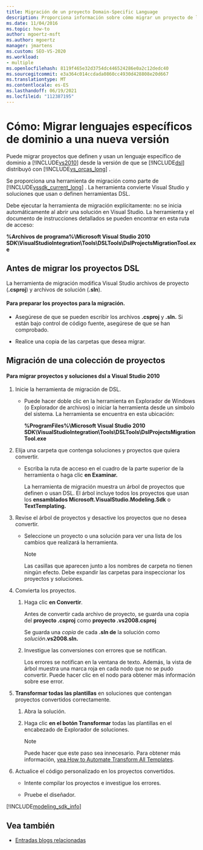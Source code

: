 ```yaml
---
title: Migración de un proyecto Domain-Specific Language
description: Proporciona información sobre cómo migrar un proyecto de lenguaje específico de dominio a una versión más reciente de Visual Studio.
ms.date: 11/04/2016
ms.topic: how-to
author: mgoertz-msft
ms.author: mgoertz
manager: jmartens
ms.custom: SEO-VS-2020
ms.workload:
- multiple
ms.openlocfilehash: 8119f465e32d3754dc446524286e0a2c12dedc40
ms.sourcegitcommit: e3a364c014ccdada0860cc4930d428808e20d667
ms.translationtype: MT
ms.contentlocale: es-ES
ms.lasthandoff: 06/19/2021
ms.locfileid: "112387195"
---
```

# <a name="how-to-migrate-a-domain-specific-language-to-a-new-version"></a>Cómo: Migrar lenguajes específicos de dominio a una nueva versión
Puede migrar proyectos que definen y usan un lenguaje específico de dominio a [!INCLUDE[vs2010](../misc/includes/vs2010_md.md)] desde la versión de que se [!INCLUDE[dsl](../modeling/includes/dsl_md.md)] distribuyó con [!INCLUDE[vs_orcas_long](../debugger/includes/vs_orcas_long_md.md)] .

 Se proporciona una herramienta de migración como parte de [!INCLUDE[vssdk_current_long](../misc/includes/vssdk_current_long_md.md)] . La herramienta convierte Visual Studio y soluciones que usan o definen herramientas DSL.

 Debe ejecutar la herramienta de migración explícitamente: no se inicia automáticamente al abrir una solución en Visual Studio. La herramienta y el documento de instrucciones detallados se pueden encontrar en esta ruta de acceso:

 **%Archivos de programa%\Microsoft Visual Studio 2010 SDK\VisualStudioIntegration\Tools\DSLTools\DslProjectsMigrationTool.exe**

## <a name="before-you-migrate-your-dsl-projects"></a>Antes de migrar los proyectos DSL
 La herramienta de migración modifica Visual Studio archivos de proyecto (**.csproj**) y archivos de solución (**.sln**).

#### <a name="to-prepare-projects-for-migration"></a>Para preparar los proyectos para la migración.

- Asegúrese de que se pueden escribir los archivos **.csproj** y **.sln.** Si están bajo control de código fuente, asegúrese de que se han comprobado.

- Realice una copia de las carpetas que desea migrar.

## <a name="migrating-a-collection-of-projects"></a>Migración de una colección de proyectos

#### <a name="to-migrate-dsl-projects-and-solutions-to-visual-studio-2010"></a>Para migrar proyectos y soluciones dsl a Visual Studio 2010

1. Inicie la herramienta de migración de DSL.

   - Puede hacer doble clic en la herramienta en Explorador de Windows (o Explorador de archivos) o iniciar la herramienta desde un símbolo del sistema. La herramienta se encuentra en esta ubicación:

        **%ProgramFiles%\Microsoft Visual Studio 2010 SDK\VisualStudioIntegration\Tools\DSLTools\DslProjectsMigrationTool.exe**

2. Elija una carpeta que contenga soluciones y proyectos que quiera convertir.

   - Escriba la ruta de acceso en el cuadro de la parte superior de la herramienta o haga clic **en Examinar.**

     La herramienta de migración muestra un árbol de proyectos que definen o usan DSL. El árbol incluye todos los proyectos que usan los **ensamblados Microsoft.VisualStudio.Modeling.Sdk** o **TextTemplating.**

3. Revise el árbol de proyectos y desactive los proyectos que no desea convertir.

   - Seleccione un proyecto o una solución para ver una lista de los cambios que realizará la herramienta.

       > [!NOTE]
       > Las casillas que aparecen junto a los nombres de carpeta no tienen ningún efecto. Debe expandir las carpetas para inspeccionar los proyectos y soluciones.

4. Convierta los proyectos.

   1. Haga clic **en Convertir**.

        Antes de convertir cada archivo de proyecto, se guarda una copia del **proyecto .csproj** como **proyecto .vs2008.csproj**

        Se guarda una _copia_ de cada **.sln de** la solución como _solución_**.vs2008.sln.**

   2. Investigue las conversiones con errores que se notifican.

        Los errores se notifican en la ventana de texto. Además, la vista de árbol muestra una marca roja en cada nodo que no se pudo convertir. Puede hacer clic en el nodo para obtener más información sobre ese error.

5. **Transformar todas las plantillas** en soluciones que contengan proyectos convertidos correctamente.

   1. Abra la solución.

   2. Haga clic **en el botón Transformar** todas las plantillas en el encabezado de Explorador de soluciones.

       > [!NOTE]
       > Puede hacer que este paso sea innecesario. Para obtener más información, [vea How to Automate Transform All Templates](/previous-versions/visualstudio/visual-studio-2012/ff521399\(v\=vs.110\)).

6. Actualice el código personalizado en los proyectos convertidos.

   - Intente compilar los proyectos e investigue los errores.

   - Pruebe el diseñador.

[!INCLUDE[modeling_sdk_info](includes/modeling_sdk_info.md)]

## <a name="see-also"></a>Vea también

- [Entradas blogs relacionadas](https://devblogs.microsoft.com/devops/the-visual-studio-modeling-sdk-is-now-available-with-visual-studio-2017/)